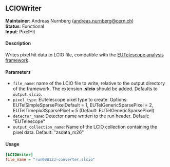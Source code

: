 ## LCIOWriter
**Maintainer**: Andreas Nurnberg (<andreas.nurnberg@cern.ch>)   
**Status**: Functional   
**Input**: PixelHit

#### Description
Writes pixel hit data to LCIO file, compatible with the [EUTelescope analysis framework](http://eutelescope.web.cern.ch/).

#### Parameters
* `file_name`: name of the LCIO file to write, relative to the output directory of the framework. The extension **.slcio** should be added. Defaults to `output.slcio`.
* `pixel_type`: EUtelescope pixel type to create. Options: EUTelSimpleSparsePixelDefault = 1, EUTelGenericSparsePixel = 2, EUTelTimepix3SparsePixel = 5 (Default: EUTelGenericSparsePixel)
* `detector_name`: Detector name written to the run header. Default: "EUTelescope"
* `output_collection_name`: Name of the LCIO collection containing the pixel data. Default: "zsdata_m26"

#### Usage
```ini
[LCIOWriter]
file_name = "run000123-converter.slcio"
```
